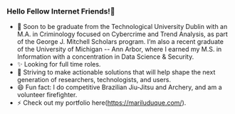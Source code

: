 ### Hello Fellow Internet Friends!👋

<!--
**stemlatina/stemlatina** is a ✨ _special_ ✨ repository because its `README.md` (this file) appears on your GitHub profile.
-->

- 🔭 Soon to be graduate from the Technological University Dublin with an M.A. in Criminology focused on Cybercrime and Trend Analysis, as part of the George J. Mitchell Scholars program. I’m also a recent graduate of the University of Michigan -- Ann Arbor, where I earned my M.S. in Information with a concentration in Data Science & Security.
- ✨ Looking for full time roles. 
- 🌱 Striving to make actionable solutions that will help shape the next generation of researchers, technologists, and users.
- 😄 Fun fact: I do competitive Brazilian Jiu-Jitsu and Archery, and am a volunteer firefighter. 
- ⚡ Check out my portfolio here(https://mariluduque.com/).


